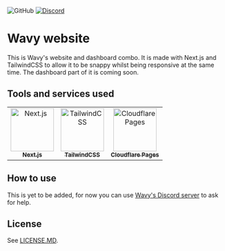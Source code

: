 ![GitHub](https://img.shields.io/github/license/Wavy-Bot/website?color=A42E2B&logo=gnu&logoColor=white&style=for-the-badge)
[![Discord](https://img.shields.io/discord/710436465938530307?color=%235865F2&label=Discord&logo=discord&logoColor=white&style=for-the-badge)](https://discord.wavybot.com)

# Wavy website

This is Wavy's website and dashboard combo. It is made with Next.js and TailwindCSS to allow it to be snappy whilst being responsive at the same time. The dashboard part of it is coming soon.

## Tools and services used

<table>
  <tr>
    <td align="center">
        <a href="https://nextjs.org/">
            <img src="https://simpleicons.org/icons/nextdotjs.svg" width="100px;" alt="Next.js"/>
            <br/>
            <sub>
                <b>Next.js</b>
            </sub>
        </a>
        <br/>
    </td>
    <td align="center">
        <a href="https://tailwindcss.com/">
            <img src="https://simpleicons.org/icons/tailwindcss.svg" width="100px;" alt="TailwindCSS"/>
            <br/>
            <sub>
                <b>TailwindCSS</b>
            </sub>
        </a>
        <br/>
    </td>
    <td align="center">
        <a href="https://pages.cloudflare.com/">
            <img src="https://simpleicons.org/icons/cloudflare.svg" width="100px;" alt="Cloudflare Pages"/>
            <br/>
            <sub>
                <b>Cloudflare Pages</b>
            </sub>
        </a>
        <br/>
    </td>
  </tr>
</table>

## How to use
This is yet to be added, for now you can use [Wavy's Discord server](https://discord.gg/Nbcf36Fge5) to ask for help.

## License
See [LICENSE.MD](https://github.com/Wavy-Bot/website/blob/main/LICENSE.md).